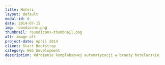 ```yaml
---
title: Hoteli
layout: default
modal-id: 6
date: 2014-07-15
img: roundicons.png
thumbnail: roundicons-thumbnail.png
alt: image-alt
project-date: April 2014
client: Start Bootstrap
category: Web Development
description: Wdrożenie kompleksowej automatyzacji w branży hotelarskiej to klucz do maksymalnego komfortu gości i optymalizacji kosztów. Nasza firma oferuje integrację systemów zarządzania infrastrukturą budowlaną (BMS) z systemami rezerwacji, co zapewnia efektywne zarządzanie ogrzewaniem, wentylacją i oświetleniem. Dzięki naszemu doświadczeniu w sprzedaży systemów BMS tworzymy rozwiązania, które obniżają koszty eksploatacji i podnoszą poziom obsługi, zapewniając bezbłędny pobyt dla Twoich gości.
---
```

